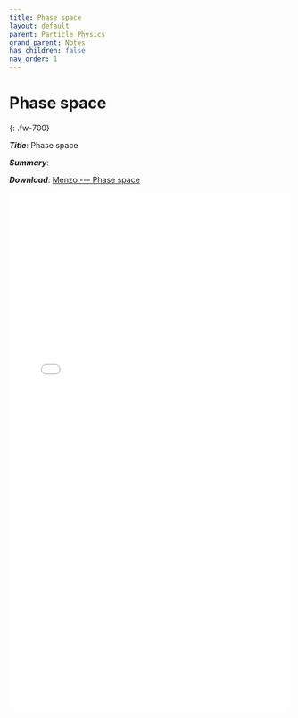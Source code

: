 ```yaml
---
title: Phase space
layout: default
parent: Particle Physics
grand_parent: Notes
has_children: false
nav_order: 1
---
```


# Phase space
{: .fw-700}

***Title***: Phase space

***Summary***: 

***Download***:  [Menzo --- Phase space]

<!--- This is how to embed a PDF into the page --->

<iframe
	align="center"
	src="../pdfs/Menzo-phase_space.pdf#toolbar=0"
	width="100%"
	height="928px"
	style="border:none"
  frameborder="0"
></iframe> 

[Menzo --- Phase space]: ../pdfs/Menzo-phase_space.pdf
